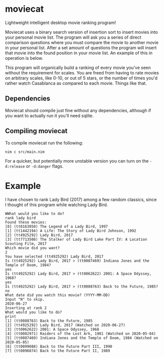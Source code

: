 # moviecat
Lightweight intelligent desktop movie ranking program!

Moviecat uses a binary search version of insertion sort to insert movies into your
personal movie list. The program will ask you a series of direct comparison questions
where you must compare the movie to another movie in your personal list. After
a set amount of questions the program will insert that movie into the found position
in your movie list. An example of this in operation is below.

This program will organically build a ranking of every movie you've seen without
the requirement for scales. You are freed from having to rate movies on arbitrary
scales, like 0-10, or out of 5 stars, or the number of times you'd rather watch
Casablanca as compared to each movie. Things like that.

## Dependencies
Moviecat should compile just fine without any dependencies, although if you want
to actually run it you'll need sqlite.

## Compiling moviecat

To compile moviecat run the following:
```
nim c src/main.nim
```

For a quicker, but potentially more unstable version you can turn on the `-d:release` or
`-d:danger` flags.

# Example
I have chosen to rank Lady Bird (2017) among a few random classics, since I thought
of this program while watching Lady Bird.
```
WWhat would you like to do?
rank lady bird
Found these movies:
[0] (tt0163050) The Legend of a Lady Bird, 1997
[1] (tt1442194) A Life: The Story of Lady Bird Johnson, 1992
[2] (tt4925292) Lady Bird, 2017
[3] (tt7713508) The Stalker of Lady Bird Lake Part IV: A Location Scouting Film, 2017
Which movie did you want?
2
You have selected (tt4925292) Lady Bird, 2017
Is (tt4925292) Lady Bird, 2017 > (tt0087469) Indiana Jones and the Temple of Doom, 1984?
yes
Is (tt4925292) Lady Bird, 2017 > (tt0062622) 2001: A Space Odyssey, 1968?
yes
Is (tt4925292) Lady Bird, 2017 > (tt0088763) Back to the Future, 1985?
no
What date did you watch this movie? (YYYY-MM-DD)
Input "N" to skip.
2020-06-27
Inserting at rank 2
What would you like to do?
print
[1] (tt0088763) Back to the Future, 1985
[2] (tt4925292) Lady Bird, 2017 (Watched on 2020-06-27)
[3] (tt0062622) 2001: A Space Odyssey, 1968
[4] (tt0082971) Raiders of the Lost Ark, 1981 (Watched on 2020-05-04)
[5] (tt0087469) Indiana Jones and the Temple of Doom, 1984 (Watched on 2020-05-05)
[6] (tt0099088) Back to the Future Part III, 1990
[7] (tt0096874) Back to the Future Part II, 1989
```
